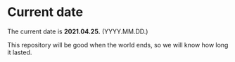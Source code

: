 # Current date

The current date is **2021.04.25.** (YYYY.MM.DD.)

This repository will be good when the world ends, so we will know how long it lasted.